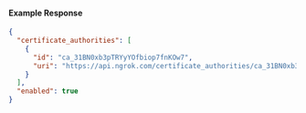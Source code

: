 <!-- Code generated for API Clients. DO NOT EDIT. -->

#### Example Response

```json
{
  "certificate_authorities": [
    {
      "id": "ca_31BN0xb3pTRYyYOfbiop7fnKOw7",
      "uri": "https://api.ngrok.com/certificate_authorities/ca_31BN0xb3pTRYyYOfbiop7fnKOw7"
    }
  ],
  "enabled": true
}
```
